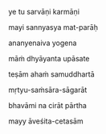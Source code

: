 ye tu sarvāṇi karmāṇi

mayi sannyasya mat-parāḥ

ananyenaiva yogena

māṁ dhyāyanta upāsate

teṣām ahaṁ samuddhartā

mṛtyu-saṁsāra-sāgarāt

bhavāmi na cirāt pārtha

mayy āveśita-cetasām